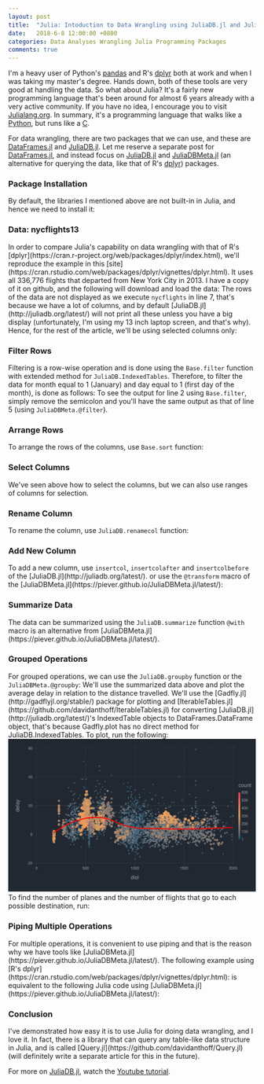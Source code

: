 ```yaml
---
layout: post
title:  "Julia: Intoduction to Data Wrangling using JuliaDB.jl and JuliaDBMeta.jl"
date:   2018-6-8 12:00:00 +0800
categories: Data Analyses Wrangling Julia Programming Packages
comments: true
---
```

I'm a heavy user of Python's [pandas](https://pandas.pydata.org/) and R's [dplyr](https://cran.r-project.org/web/packages/dplyr/index.html) both at work and when I was taking my master's degree. Hands down, both of these tools are very good at handling the data. So what about Julia? It's a fairly new programming language that's been around for almost 6 years already with a very active community. If you have no idea, I encourage you to visit [Julialang.org](http://julialang.org/). In summary, it's a programming language that walks like a [Python](https://www.python.org/), but runs like a [C](https://en.wikipedia.org/wiki/C_%28programming_language%29). 

For data wrangling, there are two packages that we can use, and these are [DataFrames.jl](https://github.com/JuliaData/DataFrames.jl) and [JuliaDB.jl](http://juliadb.org/latest/). Let me reserve a separate post for [DataFrames.jl](https://github.com/JuliaData/DataFrames.jl), and instead focus on [JuliaDB.jl](http://juliadb.org/latest/) and [JuliaDBMeta.jl](https://piever.github.io/JuliaDBMeta.jl/latest/) (an alternative for querying the data, like that of R's [dplyr](https://cran.r-project.org/web/packages/dplyr/index.html)) packages.
<h3 class="section">Package Installation</h3>
By default, the libraries I mentioned above are not built-in in Julia, and hence we need to install it:
<script src="https://gist.github.com/alstat/78138748ba87580653416a6181693caa.js"></script>
<h3 class="section">Data: nycflights13</h3>
In order to compare Julia's capability on data wrangling with that of R's [dplyr](https://cran.r-project.org/web/packages/dplyr/index.html), we'll reproduce the example in this [site](https://cran.rstudio.com/web/packages/dplyr/vignettes/dplyr.html). It uses all 336,776 flights that departed from New York City in 2013. I have a copy of it on github, and the following will download and load the data:
<script src="https://gist.github.com/alstat/c0c2bc4e5355ac55ad83fc07fa8561c8.js"></script>
The rows of the data are not displayed as we execute <code>nycflights</code> in line 7, that's because we have a lot of columns, and by default [JuliaDB.jl](http://juliadb.org/latest/) will not print all these unless you have a big display (unfortunately, I'm using my 13 inch laptop screen, and that's why). Hence, for the rest of the article, we'll be using selected columns only:
<script src="https://gist.github.com/alstat/2cde6bb6e7ede38ddcdba7d47fb1fed7.js"></script>
<h3 class="section">Filter Rows</h3>
Filtering is a row-wise operation and is done using the <code>Base.filter</code> function with extended method for <code>JuliaDB.IndexedTables</code>.
Therefore, to filter the data for month equal to 1 (January) and day equal to 1 (first day of the month), is done as follows:
<script src="https://gist.github.com/alstat/fe17e7133a3de644bfc853b624bb6af3.js"></script>
To see the output for line 2 using <code>Base.filter</code>, simply remove the semicolon and you'll have the same output as that of line 5 (using <code>JuliaDBMeta.@filter</code>).

<h3 class="section">Arrange Rows</h3>
To arrange the rows of the columns, use <code>Base.sort</code> function:
<script src="https://gist.github.com/alstat/1211792bac2febc1d7c4ba058107e2d9.js"></script>
<h3 class="section">Select Columns</h3>
We've seen above how to select the columns, but we can also use ranges of columns for selection.
<script src="https://gist.github.com/alstat/785e35fe4535c84cc8f60dafa9b39e69.js"></script>
<h3 class="section">Rename Column</h3>
To rename the column, use <code>JuliaDB.renamecol</code> function:
<script src="https://gist.github.com/alstat/048463d348450873dba81f3a96a473d1.js"></script>
<h3 class="section">Add New Column</h3>
To add a new column, use <code>insertcol</code>, <code>insertcolafter</code> and <code>insertcolbefore</code> of the [JuliaDB.jl](http://juliadb.org/latest/).
<script src="https://gist.github.com/alstat/a5a2df1fbdb3feaad408a2ca92244e30.js"></script>
or use the <code>@transform</code> macro of the [JuliaDBMeta.jl](https://piever.github.io/JuliaDBMeta.jl/latest/):
<script src="https://gist.github.com/alstat/ee7f0ab8405473aa88c5f52193ede352.js"></script>
<h3 class="section">Summarize Data</h3>
The data can be summarized using the <code>JuliaDB.summarize</code> function
<script src="https://gist.github.com/alstat/3891fec973a923dcc0f6cc451ead4859.js"></script>
<code>@with</code> macro is an alternative from [JuliaDBMeta.jl](https://piever.github.io/JuliaDBMeta.jl/latest/).
<h3 class="section">Grouped Operations</h3>
For grouped operations, we can use the <code>JuliaDB.groupby</code> function or the <code>JuliaDBMeta.@groupby</code>:
<script src="https://gist.github.com/alstat/523976efd34a747f8fe6211b16ad6bf0.js"></script>
We'll use the summarized data above and plot the average delay in relation to the distance travelled. We'll use the [Gadfly.jl](http://gadflyjl.org/stable/) package for plotting and [IterableTables.jl](https://github.com/davidanthoff/IterableTables.jl) for converting [JuliaDB.jl](http://juliadb.org/latest/)'s IndexedTable objects to DataFrames.DataFrame object, that's because Gadfly.plot has no direct method for JuliaDB.IndexedTables.
<script src="https://gist.github.com/alstat/c8485c39992d82c9129ccd2e5e2745c2.js"></script>
To plot, run the following:
<script src="https://gist.github.com/alstat/2d6322571f78ec940af76c6011ed9f1f.js"></script>
<img src="https://raw.githubusercontent.com/estadistika/assets/master/imgs/2018-6-8-p2.svg?sanitize=true">
To find the number of planes and the number of flights that go to each possible destination, run:
<script src="https://gist.github.com/alstat/6a78c1dc19914326c39a4c47eecb7b8e.js"></script>
<h3 class="section">Piping Multiple Operations</h3>
For multiple operations, it is convenient to use piping and that is the reason why we have tools like [JuliaDBMeta.jl](https://piever.github.io/JuliaDBMeta.jl/latest/). The following example using [R's dplyr](https://cran.rstudio.com/web/packages/dplyr/vignettes/dplyr.html):
<script src="https://gist.github.com/alstat/1ef5992f368ebdb4be5e8b95678e6021.js"></script>
is equivalent to the following Julia code using [JuliaDBMeta.jl](https://piever.github.io/JuliaDBMeta.jl/latest/):
<script src="https://gist.github.com/alstat/a91f46846a8bc6ef0ac2992293734f90.js"></script>
<h3 class="section">Conclusion</h3>
I've demonstrated how easy it is to use Julia for doing data wrangling, and I love it. In fact, there is a library that can query any table-like data structure in Julia, and is called [Query.jl](https://github.com/davidanthoff/Query.jl) (will definitely write a separate article for this in the future).

For more on [JuliaDB.jl](http://juliadb.org/latest/), watch the [Youtube tutorial](https://www.youtube.com/watch?v=d5SzUh2_ono).